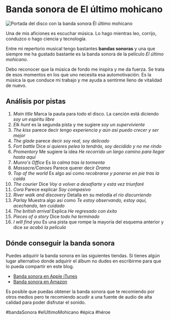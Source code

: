 # Banda sonora de El último mohicano

![Portada del disco con la banda sonora Él último mohicano](https://images-na.ssl-images-amazon.com/images/I/81yGSabsVjL._SY355_.jpg)

Una de mis aficiones es escuchar música. Lo hago mientras leo, corrijo, conduzco o hago ciencia
y tecnología.

Entre mi repertorio musical tengo bastantes **bandas sonoras** y una que siempre me ha gustado bastante
es la banda sonora de la películo *El último mohicano*.

Debo reconocer que la música de fondo me inspira y me da fuerza. Se trata de esos momentos en los que uno necesita
esa automotivación. Es la música la que conduce mi trabajo y me ayuda a sentirme lleno de vitalidad de nuevo.

## Análisis por pistas

1. *Main title* Marca la pauta para todo el disco. La canción está diciendo *soy un espíritu libre*
2. *Elk hunt* es la segunda pista y me sugiere *soy un superviviente*
3. *The kiss* parece decir *tengo experiencia y aún así puedo crecer y ser mejor*
4. *The glade* parece decir *soy real, soy delicado*
5. *Fort battle* Dice *si quieres pelea la tendrás, soy decidido y no me rindo*
6. *Promentory* Me sugiere la idea *He recorrido un largo camino para llegar hasta aquí*
7. *Munro's Office* Es *la calma tras la tormenta*
8. *Massacre/Canoes* Parece querer decir *Drama*
9. *Top of the world* Es algo así como *recobrarse y ponerse en pie tras la caída*
10. *The courier* Dice *Voy a volver a desafiarte y esta vez triunfaré*
11. *Cora* Parece explicar *Soy compasivo*
12. *River walk and discovery* Detalla en su melodía *el río discurriendo*
13. *Parlay* Muestra algo así como *Te estoy observando, estoy aquí, acechando, ten cuidado*
14. *The british arrival* Explica *He regresado con éxito*
15. *Pieces of a story* Dice *todo ha terminado*
16. *I will find you* Es una pista que rompe la mayoría del esquema anterior y dice *se acabó la película*


## Dónde conseguir la banda sonora

Puedes adquirir la banda sonora en las siguientes tiendas. Si tienes algún lugar alternativo donde adquirir 
el álbum no dudes en escribirme para que lo pueda compartir en este blog.

- [Banda sonora en Apple iTunes](https://itunes.apple.com/es/album/last-of-the-mohicans-original-motion-picture-soundtrack/307374929)
- [Banda sonora en Amazon](https://www.amazon.es/Mohicans-Original-Motion-Picture-Soundtrack/dp/B008WE3IDM/ref=sr_1_5?__mk_es_ES=%C3%85M%C3%85%C5%BD%C3%95%C3%91&keywords=el+%C3%BAltimo+mohicano&qid=1554461098&s=gateway&sr=8-5)

Es posible que puedas obtener la banda sonora que te recomiendo por otros medios pero te recomiendo acudir a 
una fuente de audio de alta calidad para poder disfrutar el sonido.

#bandaSonora #elUltimoMohicano #épica #héroe

